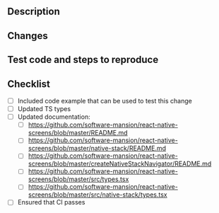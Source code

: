 ## Description

<!--
Description and motivation for this PR.

Include Fixes #<number> if this is fixing some issue.

Fixes # .
-->

## Changes

<!--
Please describe things you've changed here, make a **high level** overview, if change is simple you can omit this section.

For example:

- Updated `about.md` docs

-->

<!--

## Screenshots / GIFs

Here you can add screenshots / GIFs documenting your change.

You can add before / after section if you're changing some behavior.

### Before

### After

-->

## Test code and steps to reproduce

<!--
Please include code that can be used to test this change and short description how this example should work.
This snippet should be as minimal as possible and ready to be pasted into editor (don't exclude exports or remove "not important" parts of reproduction example)
-->

## Checklist

- [ ] Included code example that can be used to test this change
- [ ] Updated TS types
- [ ] Updated documentation: <!-- For adding new props to native-stack -->
  - [ ] https://github.com/software-mansion/react-native-screens/blob/master/README.md
  - [ ] https://github.com/software-mansion/react-native-screens/blob/master/native-stack/README.md
  - [ ] https://github.com/software-mansion/react-native-screens/blob/master/createNativeStackNavigator/README.md
  - [ ] https://github.com/software-mansion/react-native-screens/blob/master/src/types.tsx
  - [ ] https://github.com/software-mansion/react-native-screens/blob/master/src/native-stack/types.tsx
- [ ] Ensured that CI passes
